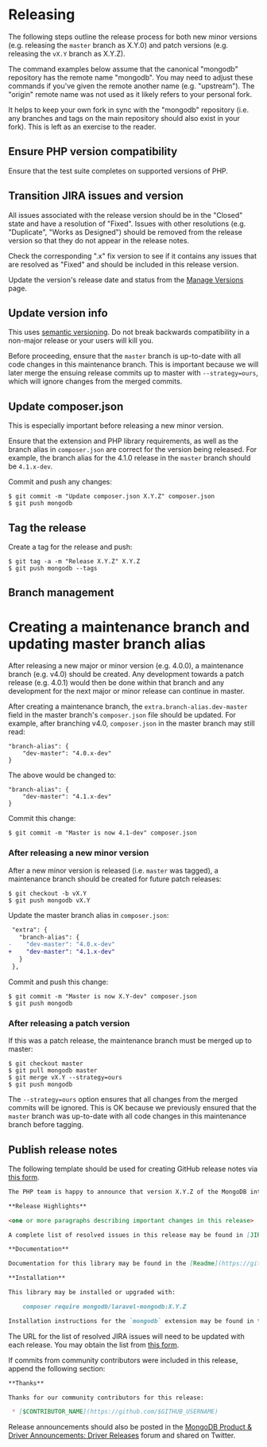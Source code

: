 # Releasing

The following steps outline the release process for both new minor versions (e.g.
releasing the `master` branch as X.Y.0) and patch versions (e.g. releasing the
`vX.Y` branch as X.Y.Z).

The command examples below assume that the canonical "mongodb" repository has
the remote name "mongodb". You may need to adjust these commands if you've given
the remote another name (e.g. "upstream"). The "origin" remote name was not used
as it likely refers to your personal fork.

It helps to keep your own fork in sync with the "mongodb" repository (i.e. any
branches and tags on the main repository should also exist in your fork). This
is left as an exercise to the reader.

## Ensure PHP version compatibility

Ensure that the test suite completes on supported versions of PHP.

## Transition JIRA issues and version

All issues associated with the release version should be in the "Closed" state
and have a resolution of "Fixed". Issues with other resolutions (e.g.
"Duplicate", "Works as Designed") should be removed from the release version so
that they do not appear in the release notes.

Check the corresponding ".x" fix version to see if it contains any issues that
are resolved as "Fixed" and should be included in this release version.

Update the version's release date and status from the
[Manage Versions](https://jira.mongodb.org/plugins/servlet/project-config/PHPORM/versions)
page.

## Update version info

This uses [semantic versioning](https://semver.org/). Do not break
backwards compatibility in a non-major release or your users will kill you.

Before proceeding, ensure that the `master` branch is up-to-date with all code
changes in this maintenance branch. This is important because we will later
merge the ensuing release commits up to master with `--strategy=ours`, which
will ignore changes from the merged commits.

## Update composer.json

This is especially important before releasing a new minor version.

Ensure that the extension and PHP library requirements, as well as the branch
alias in `composer.json` are correct for the version being released. For
example, the branch alias for the 4.1.0 release in the `master` branch should
be `4.1.x-dev`.

Commit and push any changes:

```console
$ git commit -m "Update composer.json X.Y.Z" composer.json
$ git push mongodb
```

## Tag the release

Create a tag for the release and push:

```console
$ git tag -a -m "Release X.Y.Z" X.Y.Z
$ git push mongodb --tags
```

## Branch management

# Creating a maintenance branch and updating master branch alias

After releasing a new major or minor version (e.g. 4.0.0), a maintenance branch
(e.g. v4.0) should be created. Any development towards a patch release (e.g.
4.0.1) would then be done within that branch and any development for the next
major or minor release can continue in master.

After creating a maintenance branch, the `extra.branch-alias.dev-master` field
in the master branch's `composer.json` file should be updated. For example,
after branching v4.0, `composer.json` in the master branch may still read:

```
"branch-alias": {
    "dev-master": "4.0.x-dev"
}
```

The above would be changed to:

```
"branch-alias": {
    "dev-master": "4.1.x-dev"
}
```

Commit this change:

```console
$ git commit -m "Master is now 4.1-dev" composer.json
```

### After releasing a new minor version

After a new minor version is released (i.e. `master` was tagged), a maintenance
branch should be created for future patch releases:

```console
$ git checkout -b vX.Y
$ git push mongodb vX.Y
```

Update the master branch alias in `composer.json`:

```diff
 "extra": {
   "branch-alias": {
-    "dev-master": "4.0.x-dev"
+    "dev-master": "4.1.x-dev"
   }
 },
```

Commit and push this change:

```console
$ git commit -m "Master is now X.Y-dev" composer.json
$ git push mongodb
```

### After releasing a patch version

If this was a patch release, the maintenance branch must be merged up to master:

```console
$ git checkout master
$ git pull mongodb master
$ git merge vX.Y --strategy=ours
$ git push mongodb
```

The `--strategy=ours` option ensures that all changes from the merged commits
will be ignored. This is OK because we previously ensured that the `master`
branch was up-to-date with all code changes in this maintenance branch before
tagging.


## Publish release notes

The following template should be used for creating GitHub release notes via
[this form](https://github.com/mongodb/laravel-mongodb/releases/new).

```markdown
The PHP team is happy to announce that version X.Y.Z of the MongoDB integration for Laravel is now available.

**Release Highlights**

<one or more paragraphs describing important changes in this release>

A complete list of resolved issues in this release may be found in [JIRA]($JIRA_URL).

**Documentation**

Documentation for this library may be found in the [Readme](https://github.com/mongodb/laravel-mongodb/blob/$VERSION/README.md).

**Installation**

This library may be installed or upgraded with:

    composer require mongodb/laravel-mongodb:X.Y.Z

Installation instructions for the `mongodb` extension may be found in the [PHP.net documentation](https://php.net/manual/en/mongodb.installation.php).
```

The URL for the list of resolved JIRA issues will need to be updated with each
release. You may obtain the list from
[this form](https://jira.mongodb.org/secure/ReleaseNote.jspa?projectId=22488).

If commits from community contributors were included in this release, append the
following section:

```markdown
**Thanks**

Thanks for our community contributors for this release:

 * [$CONTRIBUTOR_NAME](https://github.com/$GITHUB_USERNAME)
```

Release announcements should also be posted in the [MongoDB Product & Driver Announcements: Driver Releases](https://mongodb.com/community/forums/tags/c/announcements/driver-releases/110/php) forum and shared on Twitter.
